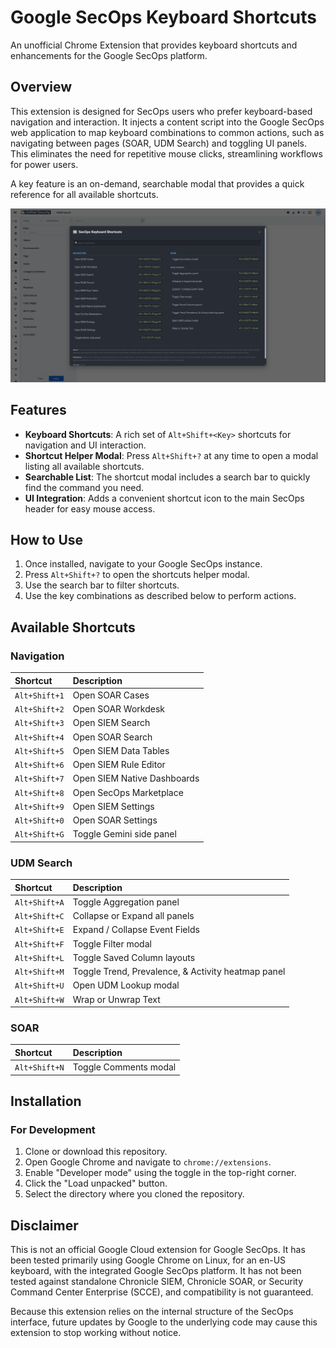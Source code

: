# Google SecOps Keyboard Shortcuts

An unofficial Chrome Extension that provides keyboard shortcuts and enhancements for the Google SecOps platform.

## Overview

This extension is designed for SecOps users who prefer keyboard-based navigation and interaction. It injects a content script into the Google SecOps web application to map keyboard combinations to common actions, such as navigating between pages (SOAR, UDM Search) and toggling UI panels. This eliminates the need for repetitive mouse clicks, streamlining workflows for power users.

A key feature is an on-demand, searchable modal that provides a quick reference for all available shortcuts.

![SecOps Keyboard Shortcuts](screenshot.png)

## Features

- **Keyboard Shortcuts**: A rich set of `Alt+Shift+<Key>` shortcuts for navigation and UI interaction.
- **Shortcut Helper Modal**: Press `Alt+Shift+?` at any time to open a modal listing all available shortcuts.
- **Searchable List**: The shortcut modal includes a search bar to quickly find the command you need.
- **UI Integration**: Adds a convenient shortcut icon to the main SecOps header for easy mouse access.

## How to Use

1.  Once installed, navigate to your Google SecOps instance.
2.  Press `Alt+Shift+?` to open the shortcuts helper modal.
3.  Use the search bar to filter shortcuts.
4.  Use the key combinations as described below to perform actions.

## Available Shortcuts

### Navigation

| Shortcut | Description |
| :--- | :--- |
| `Alt+Shift+1` | Open SOAR Cases |
| `Alt+Shift+2` | Open SOAR Workdesk |
| `Alt+Shift+3` | Open SIEM Search |
| `Alt+Shift+4` | Open SOAR Search |
| `Alt+Shift+5` | Open SIEM Data Tables |
| `Alt+Shift+6` | Open SIEM Rule Editor |
| `Alt+Shift+7` | Open SIEM Native Dashboards |
| `Alt+Shift+8` | Open SecOps Marketplace |
| `Alt+Shift+9` | Open SIEM Settings |
| `Alt+Shift+0` | Open SOAR Settings |
| `Alt+Shift+G` | Toggle Gemini side panel |

### UDM Search

| Shortcut | Description |
| :--- | :--- |
| `Alt+Shift+A` | Toggle Aggregation panel |
| `Alt+Shift+C` | Collapse or Expand all panels |
| `Alt+Shift+E` | Expand / Collapse Event Fields |
| `Alt+Shift+F` | Toggle Filter modal |
| `Alt+Shift+L` | Toggle Saved Column layouts |
| `Alt+Shift+M` | Toggle Trend, Prevalence, & Activity heatmap panel |
| `Alt+Shift+U` | Open UDM Lookup modal |
| `Alt+Shift+W` | Wrap or Unwrap Text |

### SOAR

| Shortcut | Description |
| :--- | :--- |
| `Alt+Shift+N` | Toggle Comments modal |

## Installation

### For Development

1.  Clone or download this repository.
2.  Open Google Chrome and navigate to `chrome://extensions`.
3.  Enable "Developer mode" using the toggle in the top-right corner.
4.  Click the "Load unpacked" button.
5.  Select the directory where you cloned the repository.

## Disclaimer

This is not an official Google Cloud extension for Google SecOps. It has been tested primarily using Google Chrome on Linux, for an en-US keyboard, with the integrated Google SecOps platform. It has not been tested against standalone Chronicle SIEM, Chronicle SOAR, or Security Command Center Enterprise (SCCE), and compatibility is not guaranteed.

Because this extension relies on the internal structure of the SecOps interface, future updates by Google to the underlying code may cause this extension to stop working without notice.

